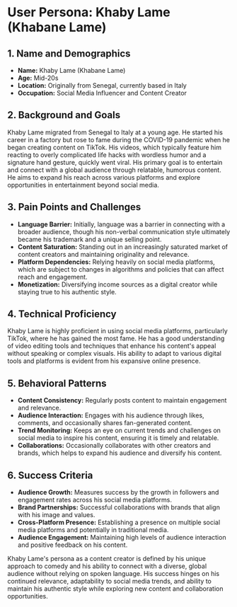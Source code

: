 # User Persona: Khaby Lame (Khabane Lame)

## 1. Name and Demographics
- **Name:** Khaby Lame (Khabane Lame)
- **Age:** Mid-20s
- **Location:** Originally from Senegal, currently based in Italy
- **Occupation:** Social Media Influencer and Content Creator

## 2. Background and Goals
Khaby Lame migrated from Senegal to Italy at a young age. He started his career in a factory but rose to fame during the COVID-19 pandemic when he began creating content on TikTok. His videos, which typically feature him reacting to overly complicated life hacks with wordless humor and a signature hand gesture, quickly went viral. His primary goal is to entertain and connect with a global audience through relatable, humorous content. He aims to expand his reach across various platforms and explore opportunities in entertainment beyond social media.

## 3. Pain Points and Challenges
- **Language Barrier:** Initially, language was a barrier in connecting with a broader audience, though his non-verbal communication style ultimately became his trademark and a unique selling point.
- **Content Saturation:** Standing out in an increasingly saturated market of content creators and maintaining originality and relevance.
- **Platform Dependencies:** Relying heavily on social media platforms, which are subject to changes in algorithms and policies that can affect reach and engagement.
- **Monetization:** Diversifying income sources as a digital creator while staying true to his authentic style.

## 4. Technical Proficiency
Khaby Lame is highly proficient in using social media platforms, particularly TikTok, where he has gained the most fame. He has a good understanding of video editing tools and techniques that enhance his content's appeal without speaking or complex visuals. His ability to adapt to various digital tools and platforms is evident from his expansive online presence.

## 5. Behavioral Patterns
- **Content Consistency:** Regularly posts content to maintain engagement and relevance.
- **Audience Interaction:** Engages with his audience through likes, comments, and occasionally shares fan-generated content.
- **Trend Monitoring:** Keeps an eye on current trends and challenges on social media to inspire his content, ensuring it is timely and relatable.
- **Collaborations:** Occasionally collaborates with other creators and brands, which helps to expand his audience and diversify his content.

## 6. Success Criteria
- **Audience Growth:** Measures success by the growth in followers and engagement rates across his social media platforms.
- **Brand Partnerships:** Successful collaborations with brands that align with his image and values.
- **Cross-Platform Presence:** Establishing a presence on multiple social media platforms and potentially in traditional media.
- **Audience Engagement:** Maintaining high levels of audience interaction and positive feedback on his content.

Khaby Lame's persona as a content creator is defined by his unique approach to comedy and his ability to connect with a diverse, global audience without relying on spoken language. His success hinges on his continued relevance, adaptability to social media trends, and ability to maintain his authentic style while exploring new content and collaboration opportunities.